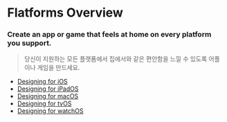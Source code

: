<h1> Flatforms Overview </h1>

<h3>Create an app or game that feels at home on every platform you support.</h3>
<blockquote>당신이 지원하는 모든 플랫폼에서 집에서와 같은 편안함을 느낄 수 있도록 어플이나 게임을 만드세요.</blockquote>

- <a href="./Designing_for_iOS.md">Designing for iOS</a>
- <a href="./Designing_for_iPadOS.md">Designing for iPadOS</a>
- <a href="./Designing_for_macOS.md">Designing for macOS</a>
- <a href="./Designing_for_tvOS.md">Designing for tvOS</a>
- <a href="./Designing_for_watchOS.md">Designing for watchOS</a>
